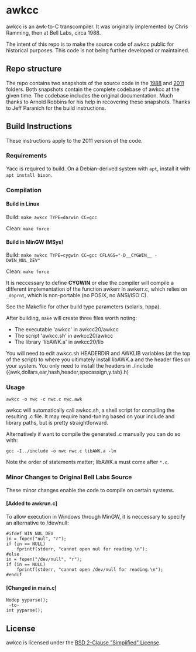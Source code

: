 # awkcc

awkcc is an awk-to-C transcompiler. It was originally implemented by Chris Ramming,
then at Bell Labs, circa 1988.

The intent of this repo is to make the source code of awkcc public for historical
purposes. This code is not being further developed or maintained.

## Repo structure

The repo contains two snapshots of the source code in the [1988](1988) and
[2011](2011) folders. Both snapshots contain the complete codebase of awkcc
at the given time. The codebase includes the original documentation.  Much
thanks to Arnold Robbins for his help in recovering these snapshots.  Thanks
to Jeff Paranich for the build instructions.

## Build Instructions

These instructions apply to the 2011 version of the code.

### Requirements

Yacc is required to build. On a Debian-derived system with `apt`,
install it with `apt install bison`.

### Compilation

#### Build in Linux
Build: `make awkcc TYPE=darwin CC=gcc`

Clean: `make force`

#### Build in MinGW (MSys)
Build: `make awkcc TYPE=cygwin CC=gcc CFLAGS="-D__CYGWIN__ -DWIN_NUL_DEV"`

Clean: `make force`

It is neccessary to define __CYGWIN__ or else the compiler will compile
a different implementation of the function awkerr in awkerr.c, which
relies on `_doprnt`, which is non-portable (no POSIX, no ANSI/ISO C).

See the Makefile for other build type parameters (solaris, hppa).

After building, `make` will create three files worth noting:

* The executable 'awkcc' in awkcc20/awkcc
* The script 'awkcc.sh' in awkcc20/awkcc
* The library 'libAWK.a' in awkcc20/lib

You will need to edit awkcc.sh HEADERDIR and AWKLIB variables (at the top
of the script) to where you ultimately install libAWK.a and the header
files on your system. You only need to install the headers in ./include
({awk,dollars,ear,hash,header,specassign,y.tab}.h)

### Usage

    awkcc -o nwc -c nwc.c nwc.awk

awkcc will automatically call awkcc.sh, a shell script for compiling
the resulting .c file.  It may require hand-tuning based on your include
and library paths, but is pretty straightforward.

Alternatively if want to compile the generated .c manually you can do so with:

    gcc -I../include -o nwc nwc.c libAWK.a -lm

Note the order of statements matter; libAWK.a must come after `*.c`.

### Minor Changes to Original Bell Labs Source

These minor changes enable the code to compile on certain systems.

#### [Added to awkrun.c]

To allow execution in Windows through MinGW, it is neccessary to specify an
alternative to /dev/null:

	#ifdef WIN_NUL_DEV
	in = fopen("nul", "r");
	if (in == NULL)
		fprintf(stderr, "cannot open nul for reading.\n");
	#else
	in = fopen("/dev/null", "r");
	if (in == NULL)
		fprintf(stderr, "cannot open /dev/null for reading.\n");	
	#endif

#### [Changed in main.c]

    Nodep yyparse();
     -to-
    int yyparse();

## License

awkcc is licensed under the [BSD 2-Clause "Simplified" License](LICENSE).
